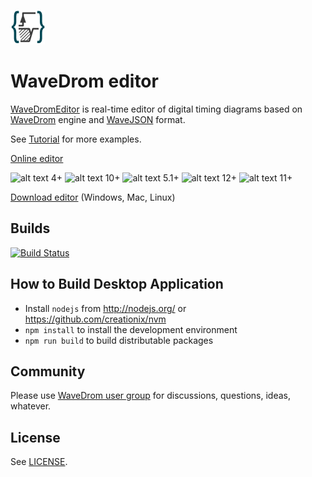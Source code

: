 ![alt text](images/logo.png "logo")

# WaveDrom editor

[WaveDromEditor](http://wavedrom.com/editor.html) is real-time editor of digital timing diagrams based on [WaveDrom](https://github.com/drom/wavedrom) engine and [WaveJSON](https://github.com/drom/wavedrom/wiki/WaveJSON) format.

See [Tutorial](http://wavedrom.com/tutorial.html) for more examples.

[Online editor](http://wavedrom.com/editor.html)

![alt text](images/firefox_22.gif "firefox") 4+
![alt text](images/chrome_22.gif "chrome") 10+
![alt text](images/safari_22.gif "safari") 5.1+
![alt text](images/opera_22.gif "opera") 12+
![alt text](images/ie_22.gif "ie") 11+

[Download editor](https://github.com/wavedrom/wavedrom.github.io/releases)  (Windows, Mac, Linux)

## Builds

[![Build Status](https://travis-ci.org/wavedrom/wavedrom.github.io.svg?branch=master)](https://travis-ci.org/wavedrom/wavedrom.github.io)

## How to Build Desktop Application

* Install `nodejs` from http://nodejs.org/ or https://github.com/creationix/nvm
* `npm install` to install the development environment
* `npm run build` to build distributable packages

## Community

Please use [WaveDrom user group](http://groups.google.com/group/wavedrom) for discussions, questions, ideas, whatever.

## License

See [LICENSE](LICENSE).
